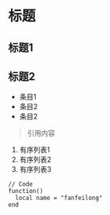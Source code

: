 ﻿# 标题

## 标题1


## 标题2

- 条目1
- 条目2
- 条目2

> 引用内容

1. 有序列表1
2. 有序列表2
3. 有序列表3

```
// Code
function()
  local name = "fanfeilong"
end
```


